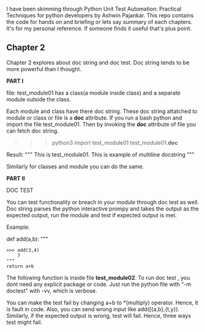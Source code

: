 I have been skimming through Python Unit Test Automation: Practical Techniques for python developers by Ashwin Pajankar. This repo contains the code for hands on and briefing or lets say summary of each chapters. It's for my personal reference. If someone finds it useful that's plus point.


## Chapter 2

Chapter 2 explores about doc string and doc test. Doc string tends to be more powerful than I thought.

**PART I**

file: test_module01 has a class(a module inside class) and a separate module outside the class.

Each module and class have there doc string. These doc string attatched to module or class or file is a __doc__ attribute. If you run a bash python and import the file test_module01. Then by invoking the __doc__ attribute of file you can fetch doc string.

>>> python3
>>> import test_module01
>>> test_module01.__doc__

Result: 
"""
    This is test_module01.
    This is example of multiline docstring
"""

Similarly for classes and module you can do the same. 

**PART II**

DOC TEST

You can test functionality or breach in your module through doc test as well. Doc string parses the python interactive prompy and takes the output as the expected output, run the module and test if expected output is met. 

Example:

def add(a,b):
    """

    >>> add(3,4)
        7
    """ 
    return a+b

The following function is inside file **test_module02**. To run doc test , you dont need any explicit package or code. Just run the python file with "-m doctest" with -vv, which is verbose.

You can make the test fail by changing a+b to *(multiply) operator. Hence, it is fault in code. Also, you can send wrong input like add([{a,b},{t,y}). Similarly, if the expected output is wrong, test will fail. Hence, three ways test might fail.

